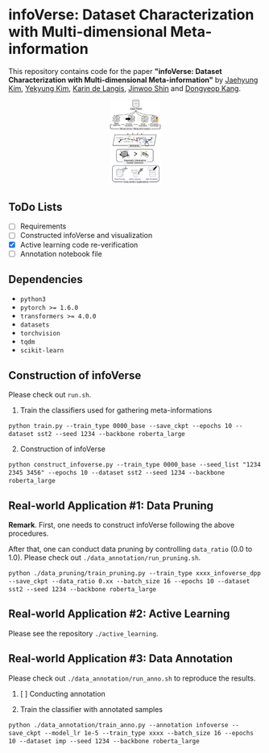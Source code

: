 # infoVerse: Dataset Characterization with Multi-dimensional Meta-information

This repository contains code for the paper
**"infoVerse: Dataset Characterization with Multi-dimensional Meta-information"** 
by [Jaehyung Kim](https://sites.google.com/view/jaehyungkim), [Yekyung Kim](https://www.linkedin.com/in/yekyung-kim-b9413a91/), [Karin de Langis](https://karinjd.github.io/), [Jinwoo Shin](http://alinlab.kaist.ac.kr/shin.html) and [Dongyeop Kang](https://dykang.github.io/). 

<p align="center" >
    <img src=assets/acl23_main_figure.jpg width="20%">
</p>


## ToDo Lists

* [ ] Requirements
* [ ] Constructed infoVerse and visualization
* [x] Active learning code re-verification
* [ ] Annotation notebook file

## Dependencies

* `python3`
* `pytorch >= 1.6.0`
* `transformers >= 4.0.0`
* `datasets`
* `torchvision`
* `tqdm`
* `scikit-learn`

## Construction of infoVerse
Please check out `run.sh`.

1. Train the classifiers used for gathering meta-informations 
```
python train.py --train_type 0000_base --save_ckpt --epochs 10 --dataset sst2 --seed 1234 --backbone roberta_large
```
2. Construction of infoVerse 
```
python construct_infoverse.py --train_type 0000_base --seed_list "1234 2345 3456" --epochs 10 --dataset sst2 --seed 1234 --backbone roberta_large
```
## Real-world Application #1: Data Pruning

**Remark**. First, one needs to construct infoVerse following the above procedures. 

After that, one can conduct data pruning by controlling `data_ratio` (0.0 to 1.0). Please check out `./data_annotation/run_pruning.sh`. 
```
python ./data_pruning/train_pruning.py --train_type xxxx_infoverse_dpp --save_ckpt --data_ratio 0.xx --batch_size 16 --epochs 10 --dataset sst2 --seed 1234 --backbone roberta_large
```

## Real-world Application #2: Active Learning

Please see the repository `./active_learning`.

## Real-world Application #3: Data Annotation

Please check out `./data_annotation/run_anno.sh` to reproduce the results.

1. [ ] Conducting annotation


2. Train the classifier with annotated samples  
```
python ./data_annotation/train_anno.py --annotation infoverse --save_ckpt --model_lr 1e-5 --train_type xxxx --batch_size 16 --epochs 10 --dataset imp --seed 1234 --backbone roberta_large
```
